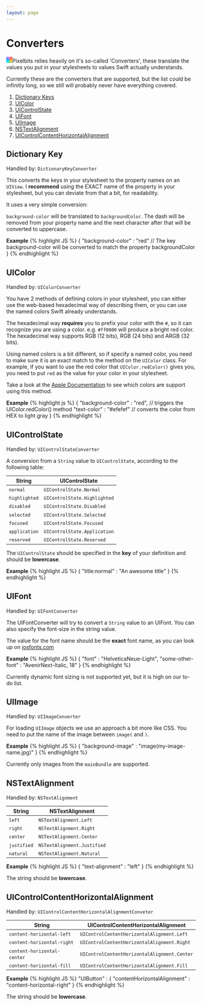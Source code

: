 ```yaml
---
layout: page
---
```


# Converters

<span class="pixelbits"><img class="pixel-image" src="/images/pixelbits-16.png">Pixelbits</span> relies heavily on it's so-called 'Converters', these translate the values you
put in your stylesheets to values Swift actually understands.

Currently these are the converters that are supported, but the list could be infinitly long, so we still will probably never have everything covered.

1. [Dictionary Keys](#DictionaryKey)
2. [UIColor](#UIColor)
3. [UIControlState](#UIControlState)
4. [UIFont](#UIFont)
5. [UIImage](#UIImage)
6. [NSTextAlignment](#NSTextAlignment)
7. [UIControlContentHorizontalAlignment](#UIControlContentHorizontalAlignment)


<a name="DictionaryKey"></a>

## Dictionary Key
Handled by: <code>DictionaryKeyConverter</code>

This converts the keys in your stylesheet to the property names on an `UIView`. I **recommend** using the EXACT name of the property in your stylesheet, but you can deviate from 
that a bit, for readability.

It uses a very simple conversion:

`background-color` will be translated to `backgroundColor`. The dash will be removed from your property name and the next character after that will be converted to uppercase.

**Example**
{% highlight JS %}
{
	"background-color" : "red" // The key background-color will be converted to match the property backgroundColor
}
{% endhighlight %}

<a name="UIColor"></a>

## UIColor
Handled by: <code>UIColorConverter</code>

You have 2 methods of defining colors in your stylesheet, you can either use the web-based hexadecimal way of describing them, or you can use the named colors Swift already understands.

The hexadecimal way **requires** you to prefix your color with the `#`, so it can recognize you are using a color. e.g. `#ff0000` will produce a bright red color. 
The hexadecimal way supports RGB (12 bits), RGB (24 bits) and ARGB (32 bits).

Using named colors is a bit different, so if specify a named color, you need to make sure it is an exact match to the method on the `UIColor` class. For example, if you want to use
the red color that `UIColor.redColor()` gives you, you need to put `red` as the value for your color in your stylesheet.

Take a look at the [Apple Documentation](https://developer.apple.com/library/ios/documentation/UIKit/Reference/UIColor_Class/#//apple_ref/doc/uid/TP40006892-CH3-SW18) to see 
which colors are support using this method.

**Example**
{% highlight js %}
{
	"background-color" : "red", // triggers the UIColor.redColor() method
	"text-color" : "#efefef" // converts the color from HEX to light gray
}
{% endhighlight %}

<a name="UIControlState"></a>

## UIControlState
Handled by: <code>UIControlStateConverter</code>

A conversion from a `String` value to `UIControlState`, according to the following table:

| String | UIControlState |
| ------ | -------------- |
| `normal` | `UIControlState.Normal` |
| `highlighted` | `UIControlState.Highlighted` |
| `disabled` | `UIControlState.Disabled` |
| `selected` | `UIControlState.Selected` |
| `focused` | `UIControlState.Focused` |
| `application` | `UIControlState.Application` |
| `reserved` | `UIControlState.Reserved` |

The `UIControlState` should be specified in the **key** of your definition and should be **lowercase**.
			
**Example**
{% highlight JS %}
{
	"title:normal" : "An awesome title"
}
{% endhighlight %}

<a name="UIFont"></a>

## UIFont
Handled by: <code>UIFontConverter</code>

The UIFontConverter will try to convert a `String` value to an UIFont. You can also specify the font-size in the string value.

The value for the font name should be the **exact** font name, as you can look up on [iosfonts.com](http://iosfonts.com/)

**Example**
{% highlight JS %}
{
	"font" : "HelveticaNeue-Light",
	"some-other-font" : "AvenirNext-Italic, 18"
}
{% endhighlight %}

Currently dynamic font sizing is not supported yet, but it is high on our to-do list.

<a name="UIImage"></a>

## UIImage
Handled by: <code>UIImageConverter</code>

For loading `UIImage` objects we use an approach a bit more like CSS. You need to put the name of the image between `image(` and `)`.

**Example**
{% highlight JS %}
{
	"background-image" : "image(my-image-name.jpg)"
}
{% endhighlight %}

Currently only images from the `mainBundle` are supported.

<a name="NSTextAlignment"></a>

## NSTextAlignment
Handled by: <code>NSTextAlignment</code>

| String | NSTextAlignment |
| ------ | -------------- |
| `left` | `NSTextAlignment.Left` |
| `right` | `NSTextAlignment.Right` |
| `center` | `NSTextAlignment.Center` |
| `justified` | `NSTextAlignment.Justified` |
| `natural` | `NSTextAlignment.Natural` |

**Example**
{% highlight JS %}
{
	"text-alignment" : "left"
}
{% endhighlight %}

The string should be **lowercase**.

<a name="UIControlContentHorizontalAlignment"></a>

## UIControlContentHorizontalAlignment
Handled by: <code>UIControlContentHorizontalAlignmentConveter</code>

| String | UIControlContentHorizontalAlignment |
| ------ | -------------- |
| `content-horizontal-left` | `UIControlContentHorizontalAlignment.Left` |
| `content-horizontal-right` | `UIControlContentHorizontalAlignment.Right` |
| `content-horizontal-center` | `UIControlContentHorizontalAlignment.Center` |
| `content-horizontal-fill` | `UIControlContentHorizontalAlignment.Fill` |

**Example**
{% highlight JS %}
"UIButton" : {
	"contentHorizontalAlignment" : "content-horizontal-right"
}
{% endhighlight %}

The string should be **lowercase**.